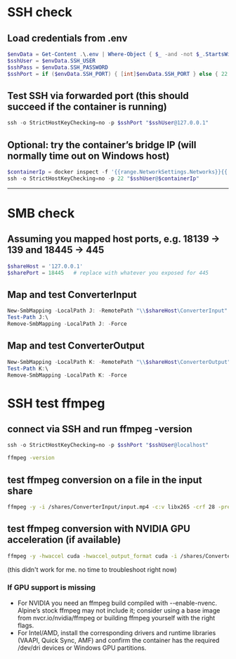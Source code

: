 # SSH check

## Load credentials from .env
```powershell
$envData = Get-Content .\.env | Where-Object { $_ -and -not $_.StartsWith('#') } | ConvertFrom-StringData
$sshUser = $envData.SSH_USER
$sshPass = $envData.SSH_PASSWORD
$sshPort = if ($envData.SSH_PORT) { [int]$envData.SSH_PORT } else { 22 }
```

## Test SSH via forwarded port (this should succeed if the container is running)
```powershell
ssh -o StrictHostKeyChecking=no -p $sshPort "$sshUser@127.0.0.1"
```

## Optional: try the container’s bridge IP (will normally time out on Windows host)
```powershell
$containerIp = docker inspect -f '{{range.NetworkSettings.Networks}}{{.IPAddress}}{{end}}' ffmpeg-converter
ssh -o StrictHostKeyChecking=no -p 22 "$sshUser@$containerIp"
```

---

# SMB check
## Assuming you mapped host ports, e.g. 18139 -> 139 and 18445 -> 445
```powershell
$shareHost = '127.0.0.1'
$sharePort = 18445   # replace with whatever you exposed for 445
```

## Map and test ConverterInput
```powershell
New-SmbMapping -LocalPath J: -RemotePath "\\$shareHost\ConverterInput" -TcpPort $sharePort -UserName $sshUser -Password $sshPass -Temporary
Test-Path J:\
Remove-SmbMapping -LocalPath J: -Force
```

## Map and test ConverterOutput
```powershell
New-SmbMapping -LocalPath K: -RemotePath "\\$shareHost\ConverterOutput" -TcpPort $sharePort -UserName $sshUser -Password $sshPass -Temporary
Test-Path K:\
Remove-SmbMapping -LocalPath K: -Force
```


# SSH test ffmpeg
## connect via SSH and run ffmpeg -version
```powershell
ssh -o StrictHostKeyChecking=no -p $sshPort "$sshUser@localhost"
```
```bash
ffmpeg -version
```

## test ffmpeg conversion on a file in the input share
```bash
ffmpeg -y -i /shares/ConverterInput/input.mp4 -c:v libx265 -crf 28 -preset fast -c:a aac -b:a 192 /shares/ConverterOutput/output.mp4
```
## test ffmpeg conversion with NVIDIA GPU acceleration (if available)
```bash
ffmpeg -y -hwaccel cuda -hwaccel_output_format cuda -i /shares/ConverterInput/input.mp4 -c:v hevc_nvenc -preset p5 -c:a copy /shares/ConverterOutput/test_hevc_nvenc.mp4
```
(this didn't work for me. no time to troubleshoot right now)

### If GPU support is missing
- For NVIDIA you need an ffmpeg build compiled with --enable-nvenc. Alpine’s stock ffmpeg may not include it; consider using a base image from nvcr.io/nvidia/ffmpeg or building ffmpeg yourself with the right flags.
- For Intel/AMD, install the corresponding drivers and runtime libraries (VAAPI, Quick Sync, AMF) and confirm the container has the required /dev/dri devices or Windows GPU partitions.